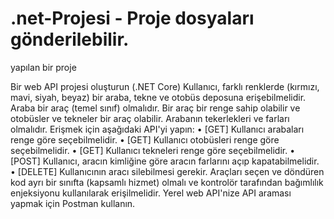# .net-Projesi - Proje dosyaları gönderilebilir.
yapılan bir proje

Bir web API projesi oluşturun (.NET Core)
Kullanıcı, farklı renklerde (kırmızı, mavi, siyah, beyaz) bir araba, tekne ve otobüs deposuna erişebilmelidir.
Araba bir araç (temel sınıf) olmalıdır. Bir araç bir renge sahip olabilir ve otobüsler ve tekneler bir araç olabilir.
Arabanın tekerlekleri ve farları olmalıdır.
Erişmek için aşağıdaki API'yi yapın:
• [GET] Kullanıcı arabaları renge göre seçebilmelidir.
• [GET] Kullanıcı otobüsleri renge göre seçebilmelidir.
• [GET] Kullanıcı tekneleri renge göre seçebilmelidir.
• [POST] Kullanıcı, aracın kimliğine göre aracın farlarını açıp kapatabilmelidir.
• [DELETE] Kullanıcının aracı silebilmesi gerekir.
Araçları seçen ve döndüren kod ayrı bir sınıfta (kapsamlı hizmet) olmalı ve kontrolör tarafından bağımlılık enjeksiyonu kullanılarak erişilmelidir.
Yerel web API'nize API araması yapmak için Postman kullanın.
